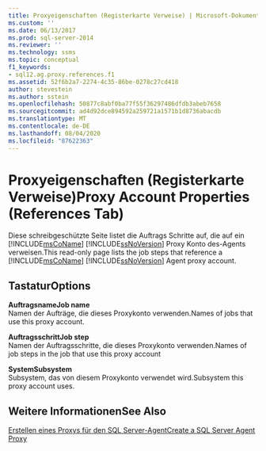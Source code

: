 ```yaml
---
title: Proxyeigenschaften (Registerkarte Verweise) | Microsoft-Dokumentation
ms.custom: ''
ms.date: 06/13/2017
ms.prod: sql-server-2014
ms.reviewer: ''
ms.technology: ssms
ms.topic: conceptual
f1_keywords:
- sql12.ag.proxy.references.f1
ms.assetid: 52f6b2a7-2274-4c35-86be-0278c27cd418
author: stevestein
ms.author: sstein
ms.openlocfilehash: 50877c8abf0ba77f55f36297486dfdb3abeb7658
ms.sourcegitcommit: ad4d92dce894592a259721a1571b1d8736abacdb
ms.translationtype: MT
ms.contentlocale: de-DE
ms.lasthandoff: 08/04/2020
ms.locfileid: "87622363"
---
```

# <a name="proxy-account-properties-references-tab"></a><span data-ttu-id="2f3bc-102">Proxyeigenschaften (Registerkarte Verweise)</span><span class="sxs-lookup"><span data-stu-id="2f3bc-102">Proxy Account Properties (References Tab)</span></span>
  <span data-ttu-id="2f3bc-103">Diese schreibgeschützte Seite listet die Auftrags Schritte auf, die auf ein [!INCLUDE[msCoName](../../includes/msconame-md.md)] [!INCLUDE[ssNoVersion](../../includes/ssnoversion-md.md)] Proxy Konto des-Agents verweisen.</span><span class="sxs-lookup"><span data-stu-id="2f3bc-103">This read-only page lists the job steps that reference a [!INCLUDE[msCoName](../../includes/msconame-md.md)] [!INCLUDE[ssNoVersion](../../includes/ssnoversion-md.md)] Agent proxy account.</span></span>  
  
## <a name="options"></a><span data-ttu-id="2f3bc-104">Tastatur</span><span class="sxs-lookup"><span data-stu-id="2f3bc-104">Options</span></span>  
 <span data-ttu-id="2f3bc-105">**Auftragsname**</span><span class="sxs-lookup"><span data-stu-id="2f3bc-105">**Job name**</span></span>  
 <span data-ttu-id="2f3bc-106">Namen der Aufträge, die dieses Proxykonto verwenden.</span><span class="sxs-lookup"><span data-stu-id="2f3bc-106">Names of jobs that use this proxy account.</span></span>  
  
 <span data-ttu-id="2f3bc-107">**Auftragsschritt**</span><span class="sxs-lookup"><span data-stu-id="2f3bc-107">**Job step**</span></span>  
 <span data-ttu-id="2f3bc-108">Namen der Auftragsschritte, die dieses Proxykonto verwenden.</span><span class="sxs-lookup"><span data-stu-id="2f3bc-108">Names of job steps in the job that use this proxy account</span></span>  
  
 <span data-ttu-id="2f3bc-109">**System**</span><span class="sxs-lookup"><span data-stu-id="2f3bc-109">**Subsystem**</span></span>  
 <span data-ttu-id="2f3bc-110">Subsystem, das von diesem Proxykonto verwendet wird.</span><span class="sxs-lookup"><span data-stu-id="2f3bc-110">Subsystem this proxy account uses.</span></span>  
  
## <a name="see-also"></a><span data-ttu-id="2f3bc-111">Weitere Informationen</span><span class="sxs-lookup"><span data-stu-id="2f3bc-111">See Also</span></span>  
 [<span data-ttu-id="2f3bc-112">Erstellen eines Proxys für den SQL Server-Agent</span><span class="sxs-lookup"><span data-stu-id="2f3bc-112">Create a SQL Server Agent Proxy</span></span>](create-a-sql-server-agent-proxy.md)  
  
  
